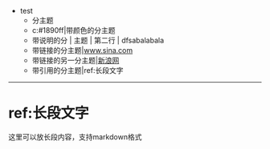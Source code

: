 - test
	- 分主题
	- c:#1890ff|带颜色的分主题
	- 带说明的分 \| 主题 \| 第二行 \| dfsabalabala
	- 带链接的分主题|www.sina.com
	- 带链接的另一分主题|[新浪网](www.sina.com)
	- 带引用的分主题|ref:长段文字

***
# ref:长段文字
这里可以放长段内容，支持markdown格式